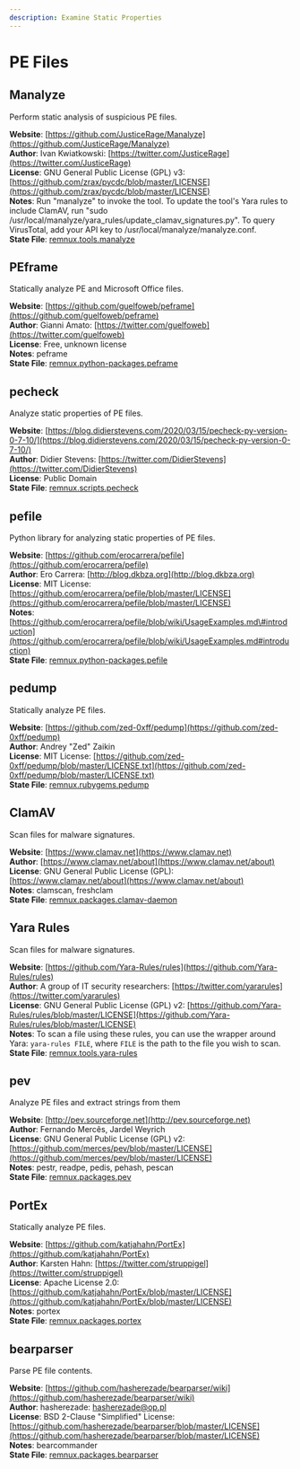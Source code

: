 ```yaml
---
description: Examine Static Properties
---
```


# PE Files

## Manalyze

Perform static analysis of suspicious PE files.

**Website**: [https://github.com/JusticeRage/Manalyze](https://github.com/JusticeRage/Manalyze)  
**Author**: Ivan Kwiatkowski: [https://twitter.com/JusticeRage](https://twitter.com/JusticeRage)  
**License**: GNU General Public License \(GPL\) v3: [https://github.com/zrax/pycdc/blob/master/LICENSE](https://github.com/zrax/pycdc/blob/master/LICENSE)  
**Notes**: Run "manalyze" to invoke the tool. To update the tool's Yara rules to include ClamAV, run "sudo /usr/local/manalyze/yara\_rules/update\_clamav\_signatures.py". To query VirusTotal, add your API key to /usr/local/manalyze/manalyze.conf.  
**State File**: [remnux.tools.manalyze](https://github.com/REMnux/salt-states/blob/master/./remnux/tools/manalyze.sls)

## PEframe

Statically analyze PE and Microsoft Office files.

**Website**: [https://github.com/guelfoweb/peframe](https://github.com/guelfoweb/peframe)  
**Author**: Gianni Amato: [https://twitter.com/guelfoweb](https://twitter.com/guelfoweb)  
**License**: Free, unknown license  
**Notes**: peframe  
**State File**: [remnux.python-packages.peframe](https://github.com/REMnux/salt-states/blob/master/./remnux/python-packages/peframe.sls)

## pecheck

Analyze static properties of PE files.

**Website**: [https://blog.didierstevens.com/2020/03/15/pecheck-py-version-0-7-10/](https://blog.didierstevens.com/2020/03/15/pecheck-py-version-0-7-10/)  
**Author**: Didier Stevens: [https://twitter.com/DidierStevens](https://twitter.com/DidierStevens)  
**License**: Public Domain  
**State File**: [remnux.scripts.pecheck](https://github.com/REMnux/salt-states/blob/master/remnux/scripts/pecheck.sls)

## pefile

Python library for analyzing static properties of PE files.

**Website**: [https://github.com/erocarrera/pefile](https://github.com/erocarrera/pefile)  
**Author**: Ero Carrera: [http://blog.dkbza.org](http://blog.dkbza.org)  
**License**: MIT License: [https://github.com/erocarrera/pefile/blob/master/LICENSE](https://github.com/erocarrera/pefile/blob/master/LICENSE)  
**Notes**: [https://github.com/erocarrera/pefile/blob/wiki/UsageExamples.md\#introduction](https://github.com/erocarrera/pefile/blob/wiki/UsageExamples.md#introduction)  
**State File**: [remnux.python-packages.pefile](https://github.com/REMnux/salt-states/blob/master/./remnux/python-packages/pefile.sls)

## pedump

Statically analyze PE files.

**Website**: [https://github.com/zed-0xff/pedump](https://github.com/zed-0xff/pedump)  
**Author**: Andrey "Zed" Zaikin  
**License**: MIT License: [https://github.com/zed-0xff/pedump/blob/master/LICENSE.txt](https://github.com/zed-0xff/pedump/blob/master/LICENSE.txt)  
**State File**: [remnux.rubygems.pedump](https://github.com/REMnux/salt-states/blob/master/./remnux/rubygems/pedump.sls)

## ClamAV

Scan files for malware signatures.

**Website**: [https://www.clamav.net](https://www.clamav.net)  
**Author**: [https://www.clamav.net/about](https://www.clamav.net/about)  
**License**: GNU General Public License \(GPL\): [https://www.clamav.net/about](https://www.clamav.net/about)  
**Notes**: clamscan, freshclam  
**State File**: [remnux.packages.clamav-daemon](https://github.com/REMnux/salt-states/blob/master/./remnux/packages/clamav-daemon.sls)

## Yara Rules

Scan files for malware signatures.

**Website**: [https://github.com/Yara-Rules/rules](https://github.com/Yara-Rules/rules)  
**Author**: A group of IT security researchers: [https://twitter.com/yararules](https://twitter.com/yararules)  
**License**: GNU General Public License \(GPL\) v2: [https://github.com/Yara-Rules/rules/blob/master/LICENSE](https://github.com/Yara-Rules/rules/blob/master/LICENSE)  
**Notes**: To scan a file using these rules, you can use the wrapper around Yara: `yara-rules FILE`, where `FILE` is the path to the file you wish to scan.  
**State File**: [remnux.tools.yara-rules](https://github.com/REMnux/salt-states/blob/master/remnux/tools/yara-rules.sls)

## pev

Analyze PE files and extract strings from them

**Website**: [http://pev.sourceforge.net](http://pev.sourceforge.net)  
**Author**: Fernando Mercês, Jardel Weyrich  
**License**: GNU General Public License \(GPL\) v2: [https://github.com/merces/pev/blob/master/LICENSE](https://github.com/merces/pev/blob/master/LICENSE)  
**Notes**: pestr, readpe, pedis, pehash, pescan  
**State File**: [remnux.packages.pev](https://github.com/REMnux/salt-states/blob/master/./remnux/packages/pev.sls)

## PortEx

Statically analyze PE files.

**Website**: [https://github.com/katjahahn/PortEx](https://github.com/katjahahn/PortEx)  
**Author**: Karsten Hahn: [https://twitter.com/struppigel](https://twitter.com/struppigel)  
**License**: Apache License 2.0: [https://github.com/katjahahn/PortEx/blob/master/LICENSE](https://github.com/katjahahn/PortEx/blob/master/LICENSE)  
**Notes**: portex  
**State File**: [remnux.packages.portex](https://github.com/REMnux/salt-states/blob/master/./remnux/packages/portex.sls)

## bearparser

Parse PE file contents.

**Website**: [https://github.com/hasherezade/bearparser/wiki](https://github.com/hasherezade/bearparser/wiki)  
**Author**: hasherezade: [hasherezade@op.pl](https://twitter.com/hasherezade)  
**License**: BSD 2-Clause "Simplified" License: [https://github.com/hasherezade/bearparser/blob/master/LICENSE](https://github.com/hasherezade/bearparser/blob/master/LICENSE)  
**Notes**: bearcommander  
**State File**: [remnux.packages.bearparser](https://github.com/REMnux/salt-states/blob/master/./remnux/packages/bearparser.sls)

